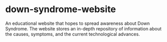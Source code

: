 # down-syndrome-website
An educational website that hopes to spread awareness about Down Syndrome. 
The website stores an in-depth repository of information about the causes, symptoms, and the current technological advances.

